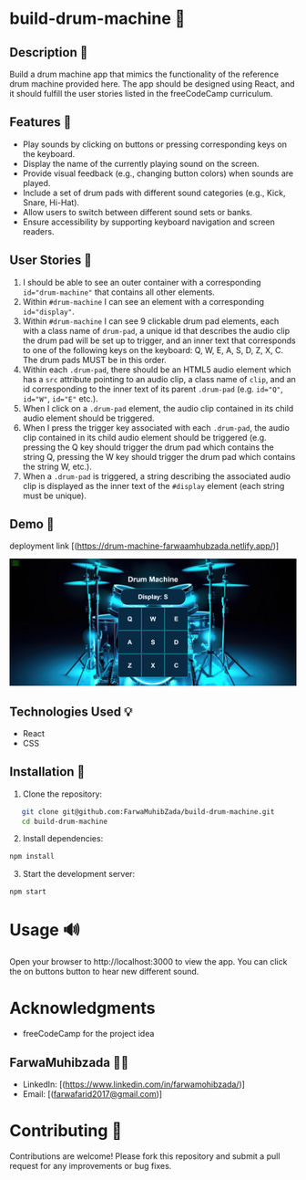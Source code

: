 # build-drum-machine 🔁

## Description 📜

 Build a drum machine app that mimics the functionality of the reference drum machine provided here. The app should be designed using React, and it should fulfill the user stories listed in the freeCodeCamp curriculum.

## Features 🎉

- Play sounds by clicking on buttons or pressing corresponding keys on the keyboard.
- Display the name of the currently playing sound on the screen.
- Provide visual feedback (e.g., changing button colors) when sounds are played.
- Include a set of drum pads with different sound categories (e.g., Kick, Snare, Hi-Hat).
- Allow users to switch between different sound sets or banks.
- Ensure accessibility by supporting keyboard navigation and screen readers.

## User Stories 👧
1. I should be able to see an outer container with a corresponding `id="drum-machine"` that contains all other elements.
2. Within `#drum-machine` I can see an element with a corresponding `id="display"`.
3. Within `#drum-machine` I can see 9 clickable drum pad elements, each with a class name of `drum-pad`, a unique id that describes the audio clip the drum pad will be set up to trigger, and an inner text that corresponds to one of the following keys on the keyboard: Q, W, E, A, S, D, Z, X, C. The drum pads MUST be in this order.
4. Within each `.drum-pad`, there should be an HTML5 audio element which has a `src` attribute pointing to an audio clip, a class name of `clip`, and an id corresponding to the inner text of its parent `.drum-pad` (e.g. `id="Q"`, `id="W"`, `id="E"` etc.).
5. When I click on a `.drum-pad` element, the audio clip contained in its child audio element should be triggered.
6. When I press the trigger key associated with each `.drum-pad`, the audio clip contained in its child audio element should be triggered (e.g. pressing the Q key should trigger the drum pad which contains the string Q, pressing the W key should trigger the drum pad which contains the string W, etc.).
7. When a `.drum-pad` is triggered, a string describing the associated audio clip is displayed as the inner text of the `#display` element (each string must be unique).


## Demo 📸
deployment link [(https://drum-machine-farwaamhubzada.netlify.app/)]

![Random Quote Machine Screenshot](./src/assets/Capture.PNG)


## Technologies Used 💡

- React
- CSS

## Installation 🔧

1. Clone the repository:
```bash
   git clone git@github.com:FarwaMuhibZada/build-drum-machine.git
   cd build-drum-machine
```
2. Install dependencies:
```bash
npm install
```

3. Start the development server:
```bash 
npm start
```

# Usage 🔊
Open your browser to http://localhost:3000 to view the app. You can click the on buttons  button to hear new  different sound.

# Acknowledgments
- freeCodeCamp for the project idea



## FarwaMuhibzada 👩‍💻

- LinkedIn: [(https://www.linkedin.com/in/farwamohibzada/)]
- Email:  [(farwafarid2017@gmail.com)]


# Contributing 🙏
Contributions are welcome! Please fork this repository and submit a pull request for any improvements or bug fixes.

